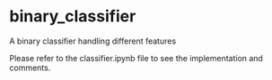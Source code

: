 # binary_classifier
A binary classifier handling different features

Please refer to the classifier.ipynb file to see the implementation and comments.
